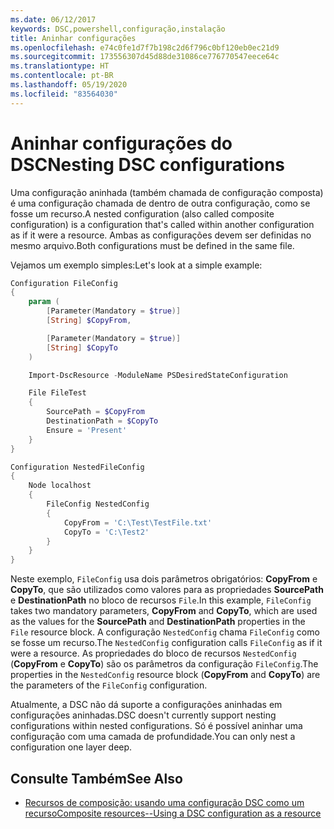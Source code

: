 ```yaml
---
ms.date: 06/12/2017
keywords: DSC,powershell,configuração,instalação
title: Aninhar configurações
ms.openlocfilehash: e74c0fe1d7f7b198c2d6f796c0bf120eb0ec21d9
ms.sourcegitcommit: 173556307d45d88de31086ce776770547eece64c
ms.translationtype: HT
ms.contentlocale: pt-BR
ms.lasthandoff: 05/19/2020
ms.locfileid: "83564030"
---
```

# <a name="nesting-dsc-configurations"></a><span data-ttu-id="c907b-103">Aninhar configurações do DSC</span><span class="sxs-lookup"><span data-stu-id="c907b-103">Nesting DSC configurations</span></span>

<span data-ttu-id="c907b-104">Uma configuração aninhada (também chamada de configuração composta) é uma configuração chamada de dentro de outra configuração, como se fosse um recurso.</span><span class="sxs-lookup"><span data-stu-id="c907b-104">A nested configuration (also called composite configuration) is a configuration that's called within another configuration as if it were a resource.</span></span> <span data-ttu-id="c907b-105">Ambas as configurações devem ser definidas no mesmo arquivo.</span><span class="sxs-lookup"><span data-stu-id="c907b-105">Both configurations must be defined in the same file.</span></span>

<span data-ttu-id="c907b-106">Vejamos um exemplo simples:</span><span class="sxs-lookup"><span data-stu-id="c907b-106">Let's look at a simple example:</span></span>

```powershell
Configuration FileConfig
{
    param (
        [Parameter(Mandatory = $true)]
        [String] $CopyFrom,

        [Parameter(Mandatory = $true)]
        [String] $CopyTo
    )

    Import-DscResource -ModuleName PSDesiredStateConfiguration

    File FileTest
    {
        SourcePath = $CopyFrom
        DestinationPath = $CopyTo
        Ensure = 'Present'
    }
}

Configuration NestedFileConfig
{
    Node localhost
    {
        FileConfig NestedConfig
        {
            CopyFrom = 'C:\Test\TestFile.txt'
            CopyTo = 'C:\Test2'
        }
    }
}
```

<span data-ttu-id="c907b-107">Neste exemplo, `FileConfig` usa dois parâmetros obrigatórios: **CopyFrom** e **CopyTo**, que são utilizados como valores para as propriedades **SourcePath** e **DestinationPath** no bloco de recursos `File`.</span><span class="sxs-lookup"><span data-stu-id="c907b-107">In this example, `FileConfig` takes two mandatory parameters, **CopyFrom** and **CopyTo**, which are used as the values for the **SourcePath** and **DestinationPath** properties in the `File` resource block.</span></span> <span data-ttu-id="c907b-108">A configuração `NestedConfig` chama `FileConfig` como se fosse um recurso.</span><span class="sxs-lookup"><span data-stu-id="c907b-108">The `NestedConfig` configuration calls `FileConfig` as if it were a resource.</span></span> <span data-ttu-id="c907b-109">As propriedades do bloco de recursos `NestedConfig` (**CopyFrom** e **CopyTo**) são os parâmetros da configuração `FileConfig`.</span><span class="sxs-lookup"><span data-stu-id="c907b-109">The properties in the `NestedConfig` resource block (**CopyFrom** and **CopyTo**) are the parameters of the `FileConfig` configuration.</span></span>

<span data-ttu-id="c907b-110">Atualmente, a DSC não dá suporte a configurações aninhadas em configurações aninhadas.</span><span class="sxs-lookup"><span data-stu-id="c907b-110">DSC doesn't currently support nesting configurations within nested configurations.</span></span> <span data-ttu-id="c907b-111">Só é possível aninhar uma configuração com uma camada de profundidade.</span><span class="sxs-lookup"><span data-stu-id="c907b-111">You can only nest a configuration one layer deep.</span></span>

## <a name="see-also"></a><span data-ttu-id="c907b-112">Consulte Também</span><span class="sxs-lookup"><span data-stu-id="c907b-112">See Also</span></span>

- [<span data-ttu-id="c907b-113">Recursos de composição: usando uma configuração DSC como um recurso</span><span class="sxs-lookup"><span data-stu-id="c907b-113">Composite resources--Using a DSC configuration as a resource</span></span>](../resources/authoringResourceComposite.md)
